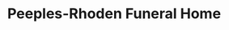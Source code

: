 ---
title: "Peeples-Rhoden Funeral Home"
url: /hampton/peeples-rhoden-funeral-home/
shop: funeral directors
---